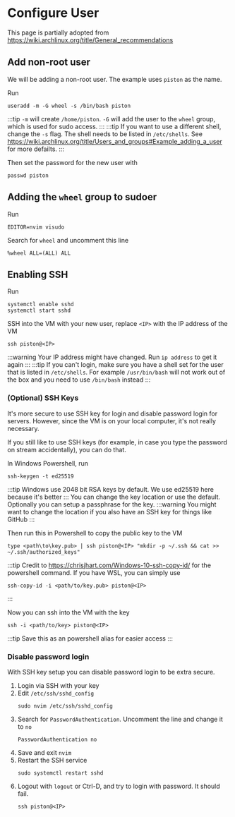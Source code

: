 # Configure User
This page is partially adopted from https://wiki.archlinux.org/title/General_recommendations

## Add non-root user
We will be adding a non-root user. The example uses `piston` as the name.

Run
```
useradd -m -G wheel -s /bin/bash piston
```
:::tip
`-m` will create `/home/piston`. `-G` will add the user to the `wheel` group, which is used for sudo access.
:::
:::tip
If you want to use a different shell, change the `-s` flag. The shell needs to be listed in `/etc/shells`. See https://wiki.archlinux.org/title/Users_and_groups#Example_adding_a_user for more defailts.
:::

Then set the password for the new user with
```
passwd piston
```

## Adding the `wheel` group to sudoer
Run
```
EDITOR=nvim visudo
```
Search for `wheel` and uncomment this line
```
%wheel ALL=(ALL) ALL
```

## Enabling SSH
Run
```
systemctl enable sshd
systemctl start sshd
```

SSH into the VM with your new user, replace `<IP>` with the IP address of the VM
```
ssh piston@<IP>
```
:::warning
Your IP address might have changed. Run `ip address` to get it again
:::
:::tip
If you can't login, make sure you have a shell set for the user that is listed in `/etc/shells`. For example `/usr/bin/bash` will not work out of the box and you need to use `/bin/bash` instead
:::

### (Optional) SSH Keys
It's more secure to use SSH key for login and disable password login for servers. However, since the VM is on your local computer, it's not really necessary.

If you still like to use SSH keys (for example, in case you type the password on stream accidentally), you can do that.

In Windows Powershell, run
```
ssh-keygen -t ed25519
```
:::tip
Windows use 2048 bit RSA keys by default. We use ed25519 here because it's better
:::
You can change the key location or use the default. Optionally you can setup a passphrase for the key.
:::warning
You might want to change the location if you also have an SSH key for things like GitHub
:::

Then run this in Powershell to copy the public key to the VM
```
type <path\to\key.pub> | ssh piston@<IP> "mkdir -p ~/.ssh && cat >> ~/.ssh/authorized_keys"
```
:::tip
Credit to https://chrisjhart.com/Windows-10-ssh-copy-id/ for the powershell command. If you have WSL, you can simply use
```
ssh-copy-id -i <path/to/key.pub> piston@<IP>
```
:::

Now you can ssh into the VM with the key
```
ssh -i <path/to/key> piston@<IP>
```
:::tip
Save this as an powershell alias for easier access
:::

### Disable password login
With SSH key setup you can disable password login to be extra secure.

1. Login via SSH with your key
2. Edit `/etc/ssh/sshd_config`
    ```
    sudo nvim /etc/ssh/sshd_config
    ```
3. Search for `PasswordAuthentication`. Uncomment the line and change it to `no`
    ```
    PasswordAuthentication no
    ```
4. Save and exit `nvim`
5. Restart the SSH service
    ```
    sudo systemctl restart sshd
    ```
6. Logout with `logout` or Ctrl-D, and try to login with password. It should fail.
    ```
    ssh piston@<IP>
    ```